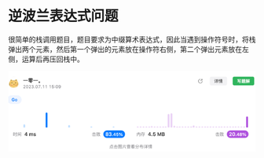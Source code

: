 # 逆波兰表达式问题
很简单的栈调用题目，题目要求为中缀算术表达式，因此当遇到操作符号时，将栈弹出两个元素，然后第一个弹出的元素放在操作符右侧，第二个弹出元素放在左侧，运算后再压回栈中。  

![img.png](img.png)